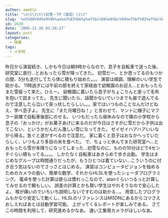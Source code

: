 ```yaml
---
author: ameblo
title: "\n\t\t\t\t初雪・TP（演習）\t\t"
slug: '%e5%88%9d%e9%9b%aa%e3%83%bbtp%ef%bc%88%e6%bc%94%e7%bf%92%ef%bc%89'
id: 2630
date: '2005-11-26 01:20:27'
layout: post
categories:
  - 随筆
tags:
  - 小学校
---
```


昨日から演習続き、しかも今日は朝9時からなので、息子を自転車で送った後、研究室に直行…とおもったら雪が降ってきた。 初雪だー、とか思ってるのもつかの間、5分も走行してたら体に積もり始めた。。。 演習は順調、理解のいい学生で助かる。 11時過ぎには午前の部を終えて家経由で幼稚園のお迎え…とおもったらまた雪振って来た。ひえー。 幼稚園に着いたら息子がちょこりんと座って毛布を抱いて固まってた。 先生に聞いたら、話聞かないでいつまでも扉で遊んでるので注意したら泣いて突っ伏したらしい。。。家ではいつものことなんだけどねえ、学べ息子よ。 先生に「また月曜日ね！」と言わせて、マントに帽子にマフラー装備で自転車後部にのせる。 いつもだったら昼休みなので隣の小学校から息子の『おっかけ』がお菓子あげに来るのだが今日はさすがに雪だから子供は出てこない、というかだんだん激しい雪になってきた。 ゼイゼイハアハアいいながら帰る。急ぐと道がすべるので注意だ。 家に着くと息子はおなかへっていたらしく、いつもより多目の米を食べた。 で、ちょっと休んでまた研究室へ…とおもったら雪が本降りになってしまった…初雪なのに、ものの10分ほどで4センチぐらい積もってる。。。。 しかたなく自転車はあきらめて歩き出勤。 学生はまじめなグループは時間通りだったが、もうひとつは着ていない…こういうのに付き合う気はないのでさっさとはじめる。 演習はコンピュータビジョンを始めるためのカメラの扱い、簡単な数学、それからHLSLを使ったシェーダプログラミング。 電卓を使った計算は彼らは慣れっこなので、atanぐらいつるっと計算してみせるので頼もしい。 誤差の計算とかも賢い学生はやれそうなので安心したよ。 喉が痛いのでいちいち説明しないですむのは助かる…。 用意したプログラムもかなり安定して動くし、HLSLのリファレンスはMSDNにあるからコツさえおしえればあとは自動学習可能。 上がってくるレポートが楽しみである。 さてこの時間を利用して、研究進めるかなあ。 速い工業用カメラがほしいなあ。